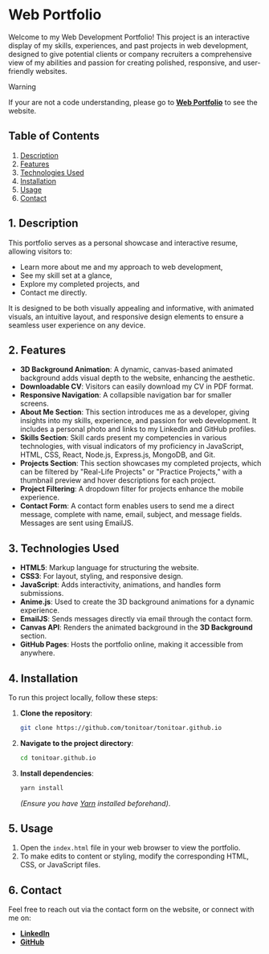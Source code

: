 # Web Portfolio 

Welcome to my Web Development Portfolio! This project is an interactive display of my skills, experiences, and past projects in web development, designed to give potential clients or company recruiters a comprehensive view of my abilities and passion for creating polished, responsive, and user-friendly websites.

> [!WARNING]
> If your are not a code understanding, please go to **[Web Portfolio](https://tonitoar.github.io)** to see the website.

## Table of Contents
1. [Description](#description)
2. [Features](#features)
3. [Technologies Used](#technologies-used)
4. [Installation](#installation)
5. [Usage](#usage)
6. [Contact](#contact)

## 1. Description
This portfolio serves as a personal showcase and interactive resume, allowing visitors to:
- Learn more about me and my approach to web development,
- See my skill set at a glance,
- Explore my completed projects, and
- Contact me directly.

It is designed to be both visually appealing and informative, with animated visuals, an intuitive layout, and responsive design elements to ensure a seamless user experience on any device.

## 2. Features
- **3D Background Animation**: A dynamic, canvas-based animated background adds visual depth to the website, enhancing the aesthetic.
- **Downloadable CV**: Visitors can easily download my CV in PDF format.
- **Responsive Navigation**: A collapsible navigation bar for smaller screens.
- **About Me Section**: This section introduces me as a developer, giving insights into my skills, experience, and passion for web development. It includes a personal photo and links to my LinkedIn and GitHub profiles.
- **Skills Section**: Skill cards present my competencies in various technologies, with visual indicators of my proficiency in JavaScript, HTML, CSS, React, Node.js, Express.js, MongoDB, and Git.
- **Projects Section**: This section showcases my completed projects, which can be filtered by "Real-Life Projects" or "Practice Projects," with a thumbnail preview and hover descriptions for each project.
- **Project Filtering**: A dropdown filter for projects enhance the mobile experience.
- **Contact Form**: A contact form enables users to send me a direct message, complete with name, email, subject, and message fields. Messages are sent using EmailJS.

## 3. Technologies Used
- **HTML5**: Markup language for structuring the website.
- **CSS3**: For layout, styling, and responsive design.
- **JavaScript**: Adds interactivity, animations, and handles form submissions.
- **Anime.js**: Used to create the 3D background animations for a dynamic experience.
- **EmailJS**: Sends messages directly via email through the contact form.
- **Canvas API**: Renders the animated background in the **3D Background** section.
- **GitHub Pages**: Hosts the portfolio online, making it accessible from anywhere.

## 4. Installation
To run this project locally, follow these steps:

1. **Clone the repository**:
   ```bash
   git clone https://github.com/tonitoar/tonitoar.github.io
   ```
2. **Navigate to the project directory**:
   ```bash
   cd tonitoar.github.io
   ```
3. **Install dependencies**:
   ```bash
   yarn install
   ```
   *(Ensure you have [Yarn](https://yarnpkg.com/) installed beforehand)*.

## 5. Usage
1. Open the `index.html` file in your web browser to view the portfolio.
2. To make edits to content or styling, modify the corresponding HTML, CSS, or JavaScript files.

## 6. Contact
Feel free to reach out via the contact form on the website, or connect with me on:
- **[LinkedIn](https://www.linkedin.com/in/toni-torredemer-argilés-61b444151/)**
- **[GitHub](https://github.com/tonitoar)**
